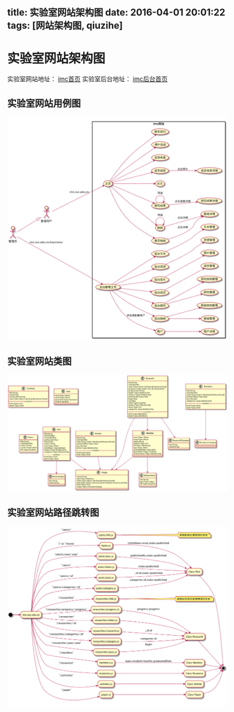 title:  实验室网站架构图
date: 2016-04-01 20:01:22
tags: [网站架构图, qiuzihe]
---

# 实验室网站架构图
实验室网站地址： [imc首页](http://imc.cuc.edu.cn)
实验室后台地址： [imc后台首页](http://imc.cuc.edu.cn/keystone)
## 实验室网站用例图
![实验室网站用例图](/img/website_architecture_map/architecture.png)
## 实验室网站类图
![实验室网站类图](/img/website_architecture_map/class.png)
## 实验室网站路径跳转图
![实验室网站路径跳转图](/img/website_architecture_map/route.png)



  

























